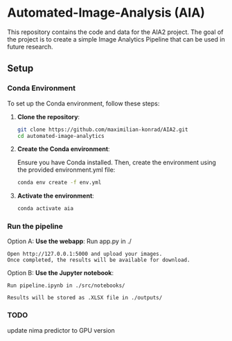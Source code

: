 # Automated-Image-Analysis (AIA)

This repository contains the code and data for the AIA2 project. The goal of the project is to create a simple Image Analytics Pipeline that can be used in future research.

## Setup

### Conda Environment

To set up the Conda environment, follow these steps:

1. **Clone the repository**:

   ```bash
   git clone https://github.com/maximilian-konrad/AIA2.git
   cd automated-image-analytics
   ```

2. **Create the Conda environment**:

    Ensure you have Conda installed. Then, create the environment using the provided environment.yml file:
    
    ```bash
    conda env create -f env.yml
    ```

3. **Activate the environment**:

    ```bash
    conda activate aia
    ```

### Run the pipeline

Option A: **Use the webapp**:
    Run app.py in ./

    Open http://127.0.0.1:5000 and upload your images. 
    Once completed, the results will be available for download.

Option B: **Use the Jupyter notebook**:

    Run pipeline.ipynb in ./src/notebooks/

    Results will be stored as .XLSX file in ./outputs/

### TODO
update nima predictor to GPU version